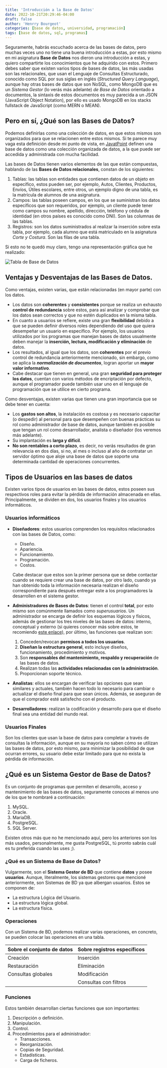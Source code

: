 ```yaml
---
title: 'Introducción a la Base de Datos'
date: 2022-10-21T20:29:46-04:00
draft: false
author: 'Henrry Bourgeot'
categories: [base de datos, universidad, programación]
tags: [base de datos, sql, programas]
---
```


Seguramente, habrás escuchado acerca de las bases de datos, pero muchas veces uno no tiene una buena introducción a estas, por esto mismo en mi asignatura **Base de Datos** nos dieron una introducción a estas, y quiero compartirte los conocimientos que he adquirido con estos. Primero debes saber que existen varios tipos de bases de datos, las más usadas son las relacionales, que usan el Lenguaje de Consultas Estructurado, conocido como SQL por sus siglas en inglés (_Structured Query Language_), aunque hay otras bases de datos que son NoSQL, como MongoDB que es un _Sistema Gestor_ (lo verás más adelante) _de Base de Datos_ orientado a documentos, la sintaxis de estos documentos es muy parecida a un JSON (JavaScript Object Notation), por ello es usado MongoDB en los stacks fullstack de JavaScript (como MERN o MEAN).

## Pero en sí, ¿Qué son las Bases de Datos?

Podemos definirlas como una colección de datos, en que estos mismos son organizados para que se relacionen entre estos mismos. Si te parece muy vaga esta definición desde mi punto de vista, en [JavatPoint](https://www.javatpoint.com/what-is-database) definen una base de datos como una colección organizada de datos, a la que puede ser accedida y administrada con mucha facilidad.

Las bases de Datos tienen varios elementos de las que están compuestas, hablando de las **Bases de Datos relacionales**, constan de los siguientes:

1. Tablas: las tablas son entidades que contienen datos de un objeto en específico, estos pueden ser, por ejemplo, Autos, Clientes, Productos, Envíos, Útiles escolares, entre otros, un ejemplo digno de una tabla, es la matrícula de alumnos de una asignatura.
2. Campos: las tablas poseen campos, en los que se suministran los datos específicos que son requeridos, por ejemplo, un cliente puede tener como campos su nombre, apellido, dirección, teléfono y cédula de identidad (en otros países es conocido como DNI). Son las columnas de las tablas.
3. Registros: son los datos suministrados al realizar la inserción sobre esta tabla, por ejemplo, cada alumno que está matriculado en la asignatura _Corte y Costura_. Son las filas de una tabla.

Si esto no te quedó muy claro, tengo una representación gráfica que he realizado:

![Tabla de Base de Datos](/img/tabla-bd.png)

## Ventajas y Desventajas de las Bases de Datos.

Como ventajas, existen varias, que están relacionadas (en mayor parte) con los datos.

- Los datos son **coherentes** y **consistentes** porque se realiza un exhausto **control de redundancia** sobre estos, para así analizar y comprobar que los datos sean correctos y que no estén duplicados en la misma tabla.
- En cuanto a usuarios se refiere, existe una gran **flexibilidad** debido a que se pueden definir diversos roles dependiendo del uso que quiera desempeñar un usuario en específico. Por ejemplo, los usuarios utilizados por los programas que manejan bases de datos usualmente deben manejar la **inserción, lectura, modificación y eliminación** de datos.
- Los resultados, al igual que los datos, son **coherentes** por el previo control de redundancia anteriormente mencionado, sin embargo, como se aplica la **_normalización de documentos_**, logran aportar un **mayor valor informativo**.
- Cabe destacar que tienen en general, una gran **seguridad para proteger los datos**, cuentan con varios métodos de encriptación por defecto, aunque el programador puede también usar uno en el lenguaje de programación que se utilice en cierto programa.

Como desventajas, existen varias que tienen una gran importancia que se debe tener en cuenta:

- Los **gastos son altos**, la instalación es costosa y es necesario capacitar (o despedir) al personal para que desempeñen con buenas prácticas su rol como administrador de base de datos, aunque también es posible que tengan un rol como desarrollador, analista o diseñador (los veremos más adelante).
- Su implantación es **larga y difícil**.
- **No son rentables a corto plazo**, es decir, no verás resultados de gran relevancia en dos días, si no, al mes o incluso al año de contratar un servidor óptimo que aloje una base de datos que soporte una determinada cantidad de operaciones concurrentes.

## Tipos de Usuarios en las bases de datos

Existen varios tipos de usuarios en las bases de datos, estos poseen sus respectivos roles para evitar la pérdida de información almacenada en ellas. Principalmente, se dividen en dos, los usuarios finales y los usuarios informáticos.

### Usuarios informáticos

- **Diseñadores**: estos usuarios comprenden los requisitos relacionados con las bases de Datos, como:

  - Diseño.
  - Apariencia.
  - Funcionamiento.
  - Programación.
  - Costos.

  Cabe destacar que estos son la primer persona que se debe contactar cuando se requiere crear una base de datos, por otro lado, cuando ya han obtenido toda la información necesaria realizan el diseño correspondiente para después entregar este a los programadores la desarrollen en el sistema gestor.

- **Administradores de Bases de Datos**: tienen el control **total**, por esto mismo son comúnmente llamados como _superusuarios_. Un administrador se encarga de definir los esquemas lógicos y físicos, además de gestionar los tres niveles de las bases de datos: interno, conceptual y externo (si quieres conocer más sobre estos, te recomiendo [este enlace](https://daimaouds.wixsite.com/basededatosudoak/single-post/2015/06/21/arquitectura-de-base-de-datos-arquitectura-de-3-niveles#:~:text=Los%20tres%20niveles%20de%20la,%3A%20Interno%2C%20Conceptual%20y%20Externo)), por último, las funciones que realizan son:
  1. Conceden/revocan **permisos a todos los usuarios**.
  2. **Diseñan la estructura general**, esto incluye diseños, funcionamiento, procedimiento y motivos.
  3. Son **responsables del mantenimiento, respaldo y recuperación** de las bases de datos.
  4. Realizan todas las **actividades relacionadas con la administración**.
  5. Proporcionan soporte técnico.
- **Analistas**: ellos se encargan de verificar las opciones que sean similares y actuales, también hacen todo lo necesario para cambiar o actualizar el diseño final para que sean únicos. Además, se aseguran de que el comprador esté satisfecho con el producto.
- **Desarrolladores**: realizan la codificación y desarrollo para que el diseño final sea una entidad del mundo real.

### Usuarios Finales

Son los clientes que usan la base de datos para completar a través de consultas la información, aunque en su mayoría no saben cómo se utilizan las bases de datos, por esto mismo, para minimizar la posibilidad de que ocurran errores, su usuario debe estar limitado para que no exista la pérdida de información.

## ¿Qué es un Sistema Gestor de Base de Datos?

Es un conjunto de programas que permiten el desarrollo, acceso y mantenimiento de las bases de datos, seguramente conoces al menos uno de los que te nombraré a continuación:

1. MySQL.
2. Oracle.
3. MariaDB.
4. PostgreSQL.
5. SQL Server.

Existen otros más que no he mencionado aquí, pero los anteriores son los más usados, personalmente, me gusta PostgreSQL, tú pronto sabrás cuál es tu preferida cuando las uses ;).

### ¿Qué es un Sistema de Base de Datos?

Vulgarmente, son el **Sistema Gestor de BD** que contiene **datos** y posee **usuarios**. Aunque, literalmente, los sistemas gestores que mencioné anteriormente, son Sistemas de BD ya que albergan usuarios. Estos se componen de:

- La estructura Lógica del Usuario.
- La estructura lógica global.
- La estructura física.

### Operaciones

Con un Sistema de BD, podemos realizar varias operaciones, en concreto, se pueden colocar las operaciones en una tabla.

| Sobre el conjunto de datos | Sobre registros específicos |
| -------------------------- | --------------------------- |
| Creación                   | Inserción                   |
| Restauración               | Eliminación                 |
| Consultas globales         | Modificación                |
|                            | Consultas con filtros       |

### Funciones

Estos también desarrollan ciertas funciones que son importantes:

1. Descripción o definición.
2. Manipulación.
3. Control.
4. Procedimientos para el administrador:
   - Transacciones.
   - Reorganización.
   - Copias de Seguridad.
   - Estadísticas.
   - Carga de ficheros.
